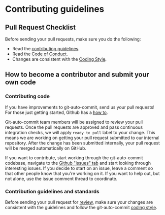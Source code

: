 # Contributing guidelines

## Pull Request Checklist

Before sending your pull requests, make sure you do the following:

-   Read the [contributing guidelines](CONTRIBUTING.md).
-   Read the [Code of Conduct](CODE_OF_CONDUCT.md).
-   Changes are consistent with the [Coding Style](CODING_STYLE.md).

## How to become a contributor and submit your own code

### Contributing code

If you have improvements to git-auto-commit, send us your pull requests! For those
just getting started, Github has a
[how to](https://help.github.com/articles/using-pull-requests/).

Git-auto-commit team members will be assigned to review your pull requests. Once the
pull requests are approved and pass continuous integration checks, we will apply `ready to pull` label to your change. This means we are
working on getting your pull request submitted to our internal repository. After
the change has been submitted internally, your pull request will be merged
automatically on GitHub.

If you want to contribute, start working through the git-auto-commit codebase,
navigate to the
[Github "issues" tab](https://github.com/Heeming/git-auto-commit/issues) and start
looking through interesting issues.
If you decide to start on an issue, leave a comment so that other people know that
you're working on it. If you want to help out, but not alone, use the issue
comment thread to coordinate.

### Contribution guidelines and standards

Before sending your pull request for
[review](https://github.com/Heeming/git-auto-commit/pulls),
make sure your changes are consistent with the guidelines and follow the
git-auto-commit [coding style](CODING_STYILE.md).
